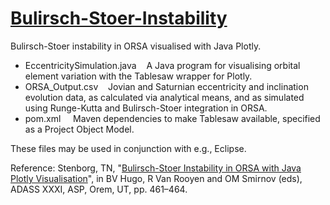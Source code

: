 # [Bulirsch-Stoer-Instability](https://github.com/tstenborg/Bulirsch-Stoer-Instability)

Bulirsch-Stoer instability in ORSA visualised with Java Plotly.

- EccentricitySimulation.java &nbsp;&nbsp; A Java program for visualising orbital element variation with the Tablesaw wrapper for Plotly.<br />
- ORSA_Output.csv &nbsp;&nbsp; Jovian and Saturnian eccentricity and inclination evolution data, as calculated via analytical means, and as simulated using Runge-Kutta and Bulirsch-Stoer integration in ORSA.<br />
- pom.xml &nbsp;&nbsp;&nbsp; Maven dependencies to make Tablesaw available, specified as a Project Object Model.

These files may be used in conjunction with e.g., Eclipse.

Reference: Stenborg, TN, "[Bulirsch-Stoer Instability in ORSA with Java Plotly Visualisation](https://articles.adsabs.harvard.edu/pdf/2024ASPC..535..459S)", in BV Hugo, R Van Rooyen and OM Smirnov (eds), ADASS XXXI, ASP, Orem, UT, pp. 461–464.
